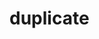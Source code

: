 # duplicate
```{include} /book/1 mechanics/1E relative motion/1E10 Mov Ref/1E1001 Super Balls Double Ball Drop/1E1001.md
```
